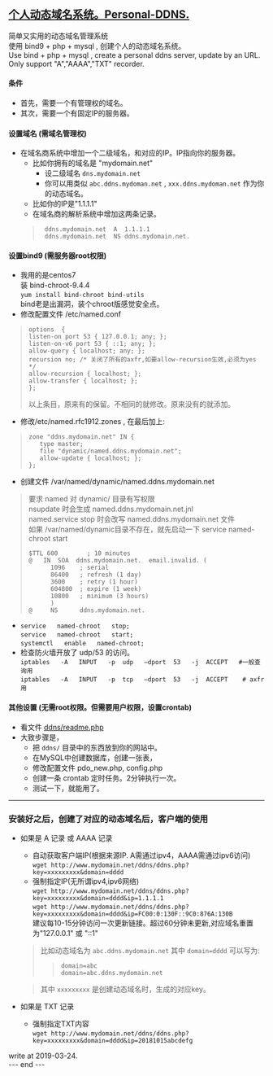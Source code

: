 ## [个人动态域名系统。Personal-DDNS.](https://github.com/osnosn/personal-ddns/)

简单又实用的动态域名管理系统  
使用 bind9 + php + mysql , 创建个人的动态域名系统。  
Use bind + php + mysql , create a personal ddns server, update by an URL. Only support "A","AAAA","TXT" recorder.  

#### 条件
- 首先，需要一个有管理权的域名。
- 其次，需要一个有固定IP的服务器。

#### 设置域名 (需域名管理权)
- 在域名商系统中增加一个二级域名，和对应的IP。IP指向你的服务器。
   -  比如你拥有的域名是 "mydomain.net"
      - 设二级域名 `dns.mydomain.net`
      - 你可以用类似 `abc.ddns.mydoman.net` , `xxx.ddns.mydoman.net` 作为你的动态域名。
   -  比如你的IP是"1.1.1.1"   
   -  在域名商的解析系统中增加这两条记录。
   > ```
   >  ddns.mydomain.net  A  1.1.1.1 
   >  ddns.mydomain.net  NS ddns.mydomain.net.  
   > ```

#### 设置bind9 (需服务器root权限)
   - 我用的是centos7   
     装 bind-chroot-9.4.4  
     `yum install bind-chroot bind-utils`   
     bind老是出漏洞，装个chroot版感觉安全点。
   - 修改配置文件 /etc/named.conf   
   > ```
   > options  {
   > listen-on port 53 { 127.0.0.1; any; };
   > listen-on-v6 port 53 { ::1; any; };
   > allow-query { localhost; any; };
   > recursion no; /* 关闭了所有的axfr,如要allow-recursion生效,必须为yes */
   > allow-recursion { localhost; };
   > allow-transfer { localhost; };
   > };
   > ```
   >  以上条目，原来有的保留。不相同的就修改。原来没有的就添加。
   - 修改/etc/named.rfc1912.zones , 在最后加上:
   > ```
   > zone "ddns.mydomain.net" IN {
   >    type master;
   >    file "dynamic/named.ddns.mydomain.net";
   >    allow-update { localhost; };
   > };
   > ```

   - 创建文件 /var/named/dynamic/named.ddns.mydomain.net 
   > 要求 named 对 dynamic/ 目录有写权限   
   > nsupdate 时会生成 named.ddns.mydomain.net.jnl   
   > named.service stop 时会改写 named.ddns.mydomain.net 文件   
   > 如果 /var/named/dynamic目录不存在，就先启动一下 service  named-chroot  start   
   > ```
   > $TTL 600        ; 10 minutes
   > @   IN  SOA  ddns.mydomain.net.  email.invalid. (
   >       1096    ; serial
   >       86400   ; refresh (1 day)
   >       3600    ; retry (1 hour)
   >       604800  ; expire (1 week)
   >       10800   ; minimum (3 hours)
   >       )
   > @     NS      ddns.mydomain.net.
   > ```
   - `service   named-chroot   stop;`  
     `service   named-chroot   start;`  
     `systemctl   enable   named-chroot;`  
   - 检查防火墙开放了 udp/53 的访问。   
     `iptables   -A   INPUT   -p  udp   –dport  53   -j  ACCEPT   #一般查询用 `   
     `iptables   -A   INPUT   -p  tcp   –dport  53   -j  ACCEPT    # axfr 用`   
   
#### 其他设置 (无需root权限。但需要用户权限，设置crontab)
- 看文件 [ddns/readme.php](ddns/readme.php)  
- 大致步骤是，
   * 把 `ddns/` 目录中的东西放到你的网站中。
   * 在MySQL中创建数据库，创建一张表，
   * 修改配置文件 pdo_new.php,  config.php
   * 创建一条 crontab 定时任务。2分钟执行一次。
   * 测试一下，就能用了。

------
### 安装好之后，创建了对应的动态域名后，客户端的使用
- 如果是 A 记录 或 AAAA 记录   
   - 自动获取客户端IP(根据来源IP. A需通过ipv4，AAAA需通过ipv6访问)  
  `wget http://www.mydomain.net/ddns/ddns.php?key=xxxxxxxxx&domain=dddd`   
   - 强制指定IP(无所谓ipv4,ipv6网络)  
  `wget http://www.mydomain.net/ddns/ddns.php?key=xxxxxxxxx&domain=dddd&ip=1.1.1.1`  
  `wget http://www.mydomain.net/ddns/ddns.php?key=xxxxxxxxx&domain=dddd&ip=FC00:0:130F::9C0:876A:130B`  
   建议每10-15分钟访问一次更新链接。超过60分钟未更新,对应域名重置为"127.0.0.1" 或 "::1"   
    > 比如动态域名为 `abc.ddns.mydomain.net` 其中 `domain=dddd` 可以写为:  
    >>  `domain=abc`  
    >>  `domain=abc.ddns.mydomain.net`  

    >  其中 `xxxxxxxxx` 是创建动态域名时，生成的对应key。

- 如果是 TXT 记录   
  - 强制指定TXT内容  
  `wget http://www.mydomain.net/ddns/ddns.php?key=xxxxxxxxx&domain=dddd&ip=20181015abcdefg`  
  
write at 2019-03-24.   
--- end ---
